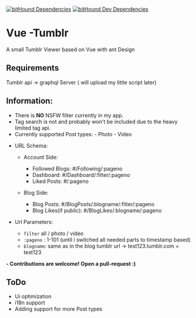 [![bitHound Dependencies](https://www.bithound.io/github/Bitti09/vue-tumblr/badges/dependencies.svg)](https://www.bithound.io/github/Bitti09/vue-tumblr/master/dependencies/npm)
[![bitHound Dev Dependencies](https://www.bithound.io/github/Bitti09/vue-tumblr/badges/devDependencies.svg)](https://www.bithound.io/github/Bitti09/vue-tumblr/master/dependencies/npm)

# Vue -Tumblr

A small Tumblr Viewer based on Vue with ant Design

## Requirements

Tumblr api -> graphql Server ( will upload my little script later)

## Information:

* There is **NO** NSFW filter currently in my app.
* Tag search is not and probably won't be included due to the heavy limited tag api.
* Currently supported Post types: - Photo - Video
- URL Schema:
 	- Account Side: 

		- Followed Blogs: #/Following/:pageno 
 		- Dashboard: #/Dashboard/:filter/:pageno 
 		- Liked Posts: #/:pageno 
 	- Blog Side: 

 		- Blog Posts: #/BlogPosts/:blogname/:filter/:pageno 
 		- Blog Likes(if public): #/BlogLikes/:blogname/:pageno

- Url Parameters:
  - `filter` all / photo / video
  - `:pageno` : 1-101 (until i switched all needed parts to timestamp based) 
  - `blogname`: same as in the blog tumblr url -> test123.tumblr.com = test123

**- Contributions are welcome! Open a pull-request :)**

## ToDo

* Ui optimization
* i18n support
* Adding support for more Post types
